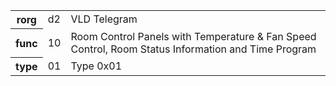 <table>
    <tr>
      <th>rorg</th>
      <td>d2</td>
      <td>VLD Telegram</td>
    </tr>
    <tr>
      <th>func</th>
      <td>10</td>
      <td>Room Control Panels with Temperature & Fan Speed Control, Room Status Information and Time Program</td>
    </tr>
    <tr>
      <th>type</th>
      <td>01</td>
      <td>Type 0x01</td>
    </tr>
  </table>
